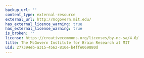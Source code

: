 ```yaml
---
backup_url: ''
content_type: external-resource
external_url: http://mcgovern.mit.edu/
has_external_licence_warning: true
has_external_license_warning: true
is_broken: ''
license: https://creativecommons.org/licenses/by-nc-sa/4.0/
title: The McGovern Institute for Brain Research at MIT
uid: 277394eb-a315-4562-810e-b4ffe069880d
---
```

